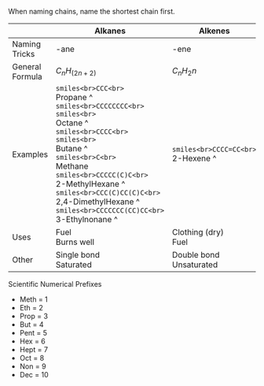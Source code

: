 When naming chains, name the shortest chain first.

|                 | Alkanes                                                                                                                                                                                                                                                                                                                                                                       | Alkenes                                   | Alkynes                                                                                | Alcohol                                                                                                                                                                                                                                                                                          | Carboxyllic Acids                                                         | Ethers |
| --------------- | ----------------------------------------------------------------------------------------------------------------------------------------------------------------------------------------------------------------------------------------------------------------------------------------------------------------------------------------------------------------------------- | ----------------------------------------- | -------------------------------------------------------------------------------------- | ------------------------------------------------------------------------------------------------------------------------------------------------------------------------------------------------------------------------------------------------------------------------------------------------ | ------------------------------------------------------------------------- | ------ |
| Naming Tricks   | -ane                                                                                                                                                                                                                                                                                                                                                                          | -ene                                      | -yne                                                                                   | -OH                                                                                                                                                                                                                                                                                              | -anoic acid                                                               |        |
| General Formula | $C_nH_(2n+2)$                                                                                                                                                                                                                                                                                                                                                                 | $C_nH_2n$                                 | $C_nH_(2N-2)$                                                                          |                                                                                                                                                                                                                                                                                                  |                                                                           |        |
| Examples        | ```smiles<br>CCC<br>```<br>Propane ^<br>```smiles<br>CCCCCCCC<br>```<br>```smiles<br>```<br>Octane ^<br>```smiles<br>CCCC<br>```<br>```smiles<br>```<br>Butane ^<br>```smiles<br>C<br>```<br>Methane<br>```smiles<br>CCCCC(C)C<br>```<br>2-MethylHexane ^<br>```smiles<br>CCC(C)CC(C)C<br>```<br>2,4-DimethylHexane ^<br>```smiles<br>CCCCCCC(CC)CC<br>```<br>3-Ethylnonane ^ | ```smiles<br>CCCC=CC<br>```<br>2-Hexene ^ | ```smiles<br>CCC#CCC<br>```<br>3-Hexyne ^<br>```smiles<br>C#CCCCC<br>```<br>1-Hexyne ^ | ```smiles<br>CCO<br>```<br>Ethanol ^<br>```smiles<br>CCCCO<br>```<br>1-Butanol ^<br>```smiles<br>CCC(C)O<br>```<br>2-Butanol ^<br>```smiles<br>CC(C)O<br>```<br>```smiles<br><br>```<br>```smiles<br><br>```<br>2-Propanol ^<br>```smiles<br>CCCCC(CO)O<br>```<br>1,2-Hexanol / 1,2-Hexanediol ^ | ```smiles<br>CC(=O)O<br>```<br>Vinegar (acetic acid, ethanoic acid) ^<br> |        |
| Uses            | Fuel<br>Burns well                                                                                                                                                                                                                                                                                                                                                            | Clothing (dry)<br>Fuel                    | Clothing                                                                               | Drink in small quantities (ethanol only)                                                                                                                                                                                                                                                         | Beesting<br>Ants                                                          |        |
| Other           | Single bond<br>Saturated                                                                                                                                                                                                                                                                                                                                                      | Double bond<br>Unsaturated                | Triple bond                                                                            |                                                                                                                                                                                                                                                                                                  |                                                                           |        |
Scientific Numerical Prefixes
- Meth = 1
- Eth = 2
- Prop = 3
- But = 4
- Pent = 5
- Hex = 6
- Hept = 7
- Oct = 8
- Non = 9
- Dec = 10